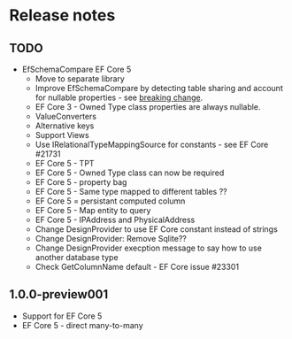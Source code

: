# Release notes


## TODO

- EfSchemaCompare EF Core 5 
  - Move to separate library 
  - Improve EfSchemaCompare by detecting table sharing and account for nullable properties - see [breaking change](https://docs.microsoft.com/en-us/ef/core/what-is-new/ef-core-3.0/breaking-changes#dependent-entities-sharing-the-table-with-the-principal-are-now-optional).
  - EF Core 3 - Owned Type class properties are always nullable.
  - ValueConverters
  - Alternative keys
  - Support Views
  - Use IRelationalTypeMappingSource for constants - see EF Core #21731
  - EF Core 5 - TPT
  - EF Core 5 - Owned Type class can now be required  
  - EF Core 5 - property bag
  - EF Core 5 - Same type mapped to different tables ??
  - EF Core 5 = persistant computed column
  - EF Core 5 - Map entity to query
  - EF Core 5 - IPAddress and PhysicalAddress
  - Change DesignProvider to use EF Core constant instead of strings
  - Change DesignProvider: Remove Sqlite??
  - Change DesignProvider execption message to say how to use another database type
  - Check GetColumnName default - EF Core issue #23301


## 1.0.0-preview001

- Support for EF Core 5 
- EF Core 5 - direct many-to-many